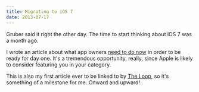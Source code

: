 ```yaml
---
title: Migrating to iOS 7
date: 2013-07-17
---
```


Gruber said it right the other day. The time to start thinking about iOS 7 was a month ago.

I wrote an article about what app owners [need to do now](http://www.teehanlax.com/blog/migrating-to-ios-7/) in order to be ready for day one. It's a tremendous opportunity, really, since Apple is likely to consider featuring you in your category.

This is also my first article ever to be linked to by [The Loop](http://www.loopinsight.com/2013/07/17/keeping-your-app-relevant-when-ios-7-is-released/), so it's something of a milestone for me. Onward and upward!
